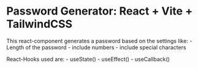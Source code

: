 # Password Generator: React + Vite + TailwindCSS

This react-component generates a password based on the settings like:
    - Length of the password
    - include numbers
    - include special characters

React-Hooks used are:
    - useState()
    - useEffect()
    - useCallback()
    